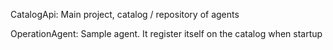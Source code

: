 CatalogApi: Main project, catalog / repository of agents

OperationAgent: Sample agent. It register itself on the catalog when startup

